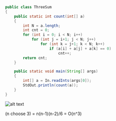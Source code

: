 ```java
public class ThreeSum
{
    public static int count(int[] a)
    {
        int N = a.length;
        int cnt = 0;
        for (int i = 0; i < N; i++)
            for (int j = i+1; j < N; j++)
                for (int k = j+1; k < N; k++)
                    if (a[i] + a[j] + a[k] == 0)
                        cnt++;
        return cnt;
    }

    public static void main(String[] args)
    {
        int[] a = In.readInts(args[0]);
        StdOut.println(count(a));
    }
}
```

![alt text](https://github.com/patriques82/algorithms-solutions/blob/master/res/binomial.png "Binomial coefficient")

(n choose 3) = n(n-1)(n-2)/6 = O(n^3)